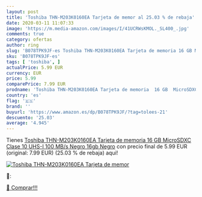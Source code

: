 ```yaml
---
layout: post
title: 'Toshiba THN-M203K0160EA Tarjeta de memor al 25.03 % de rebaja'
date: 2020-03-11 11:07:33
image: 'https://m.media-amazon.com/images/I/41UCRWsKMOL._SL400_.jpg'
comments: true
category: ofertas
author: ring
slug: 'B078TPK9JF-es Toshiba THN-M203K0160EA Tarjeta de memoria 16 GB MicroSDXC...'
sku: 'B078TPK9JF-es'
tags: [ 'toshiba', ]
actualPrice: 5.99 EUR
currency: EUR
price: 5.99
comparePrice: 7.99 EUR
prodname: 'Toshiba THN-M203K0160EA Tarjeta de memoria  16 GB  MicroSDXC  Clase 10  UHS-I  100 MB/s  Negro   16gb  Negro'
country: 'es'
flag: '🇪🇸'
brand: ''
buyurl: 'https://www.amazon.es/dp/B078TPK9JF/?tag=tolees-21'
descuento: '25.03'
average: '4.945'
---
```


Tienes [Toshiba THN-M203K0160EA Tarjeta de memoria  16 GB  MicroSDXC  Clase 10  UHS-I  100 MB/s  Negro   16gb  Negro](https://www.amazon.es/dp/B078TPK9JF/?tag=tolees-21) con precio final de  5.99 EUR (original: 7.99 EUR) (25.03 %  de rebaja) aqui!

[![Toshiba THN-M203K0160EA Tarjeta de memor](https://m.media-amazon.com/images/I/41UCRWsKMOL._SL400_.jpg)](https://www.amazon.es/dp/B078TPK9JF/?tag=tolees-21)

🔎:


[🛒 Comprar!!!](https://www.amazon.es/dp/B078TPK9JF/?tag=tolees-21)
